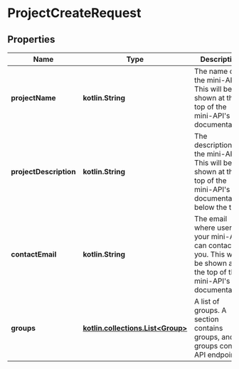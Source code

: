 
# ProjectCreateRequest

## Properties
Name | Type | Description | Notes
------------ | ------------- | ------------- | -------------
**projectName** | **kotlin.String** | The name of the mini-API. This will be shown at the top of the mini-API&#39;s documentation.  |  [optional]
**projectDescription** | **kotlin.String** | The description of the mini-API. This will be shown at the top of the mini-API&#39;s documentation, below the title.  |  [optional]
**contactEmail** | **kotlin.String** | The email where users of your mini-API can contact you. This will be shown at the top of the mini-API&#39;s documentation.  |  [optional]
**groups** | [**kotlin.collections.List&lt;Group&gt;**](Group.md) | A list of groups. A section contains groups, and groups contain API endpoints.   |  [optional]



